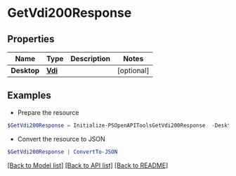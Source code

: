 # GetVdi200Response
## Properties

Name | Type | Description | Notes
------------ | ------------- | ------------- | -------------
**Desktop** | [**Vdi**](Vdi.md) |  | [optional] 

## Examples

- Prepare the resource
```powershell
$GetVdi200Response = Initialize-PSOpenAPIToolsGetVdi200Response  -Desktop null
```

- Convert the resource to JSON
```powershell
$GetVdi200Response | ConvertTo-JSON
```

[[Back to Model list]](../README.md#documentation-for-models) [[Back to API list]](../README.md#documentation-for-api-endpoints) [[Back to README]](../README.md)

